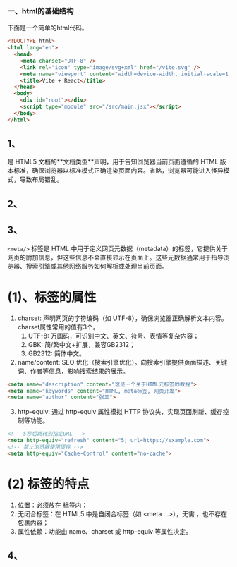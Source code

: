 ### 一、html的基础结构
下面是一个简单的html代码。
```html
<!DOCTYPE html>
<html lang="en">
  <head>
    <meta charset="UTF-8" />
    <link rel="icon" type="image/svg+xml" href="/vite.svg" />
    <meta name="viewport" content="width=device-width, initial-scale=1.0" />
    <title>Vite + React</title>
  </head>
  <body>
    <div id="root"></div>
    <script type="module" src="/src/main.jsx"></script>
  </body>
</html>
```

## 1、<!DOCTYPE html>
<!DOCTYPE html> 是 HTML5 文档的**文档类型**声明，用于告知浏览器当前页面遵循的 HTML 版本标准，确保浏览器以标准模式正确渲染页面内容。省略，浏览器可能进入怪异模式，导致布局错乱。

## 2、<html lang="en">

## 3、<meta charset="UTF-8" />
`<meta/>` 标签是 HTML 中用于定义网页元数据（metadata）的标签，它提供关于网页的附加信息，但这些信息不会直接显示在页面上。这些元数据通常用于指导浏览器、搜索引擎或其他网络服务如何解析或处理当前页面。

# (1)、<meta>标签的属性
1. charset: 声明网页的字符编码（如 UTF-8），确保浏览器正确解析文本内容。charset属性常用的值有3个。
    1. UTF-8: 万国码，可识别中文、英文、符号、表情等复杂内容；
    2. GBK: 简/繁中文+扩展，兼容GB2312；
    3. GB2312: 简体中文。
2. name/content: SEO 优化（搜索引擎优化）。向搜索引擎提供页面描述、关键词、作者等信息，影响搜索结果的展示。
```html
<meta name="description" content="这是一个关于HTML元标签的教程">
<meta name="keywords" content="HTML, meta标签, 网页开发">
<meta name="author" content="张三">
```
3. http-equiv: 通过 http-equiv 属性模拟 HTTP 协议头，实现页面刷新、缓存控制等功能。
```html
<!-- 5秒后跳转到指定URL -->
<meta http-equiv="refresh" content="5; url=https://example.com">
<!-- 禁止浏览器使用缓存 -->
<meta http-equiv="Cache-Control" content="no-cache">
```

# (2) <meta> 标签的特点
1. 位置：必须放在 <head> 标签内；
2. 无闭合标签：在 HTML5 中是自闭合标签（如 <meta ...>），无需 </meta>，也不存在包裹内容；
3. 属性依赖：功能由 name、charset 或 http-equiv 等属性决定。

## 4、<title>
作用：定义页面的标题（显示在浏览器标签页或搜索结果中）。
必要性：HTML 规范要求每个文档必须包含 <title>，否则文档被视为不合法。

## 5、<meta name="viewport" content="width=device-width, initial-scale=1.0" />
作用：控制移动端视口的缩放与布局，确保页面适配不同设备。
必要性：非强制，但现代响应式设计几乎必须包含。

### 二、常用的html实体字符
&lt; 左箭头；
&gt; 右箭头；
&nbsp; 空格；

### 三、布局方式
html标签有三种布局方式。元素有默认的布局方式，同时可以设置。
## 1、块级(block)
独占一行，可设置宽高、内外边距。常见标签：
```html
<div>         <!-- 通用容器 -->
<h1>-<h6>     <!-- 标题 -->
<p>           <!-- 段落 -->
<ul>, <ol>    <!-- 无序/有序列表 -->
<li>          <!-- 列表项 -->
<table>       <!-- 表格 -->
<form>        <!-- 表单 -->
<header>, <footer>, <section>, <article> <!-- HTML5 语义标签 -->
```
块级元素通常可以包含其他块级元素或内联/内联块级元素。当然，也应该准守 HTML 规范。比如： 

1. 段落标签 <p> 内部不能嵌套其他块级元素。
```html
<p>
  段落内容
  <div>禁止嵌套块级元素</div> <!-- 浏览器会提前闭合 <p> 标签 -->
</p>
<!--浏览器解析后-->
<p>段落内容</p>
<div>禁止嵌套块级元素</div>
```

2. <li> 必须直接位于列表容器内（如 <ul>、<ol>），不可单独嵌套块级元素。

3. <table> 的直接子元素只能是 <thead>、<tbody>、<tr>。

## 2、内联(inline)
不独占一行，不可以设置宽高（需通过 display: inline-block 或 block 覆盖），边距仅左右生效（上下边距不影响布局）。只能嵌套内敛/内联块级元素。常见标签：
```html
<img>         <!-- 图片（默认 inline-block）-->
<input>       <!-- 输入框 -->
<button>      <!-- 按钮 -->
<select>      <!-- 下拉框 -->
<textarea>    <!-- 多行文本框 -->
```

## 3、内联块级(inline-block)
不独占一行，但可以设置宽高。默认对齐方式为基线对齐（可通过 vertical-align 调整）。常见标签：
```html
<img>         <!-- 图片（默认 inline-block）-->
<input>       <!-- 输入框 -->
<button>      <!-- 按钮 -->
<select>      <!-- 下拉框 -->
<textarea>    <!-- 多行文本框 -->
```
